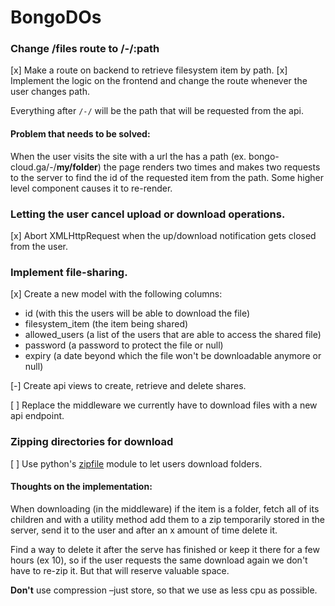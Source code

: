# BongoDOs

### Change /files route to /-/:path

[x] Make a route on backend to retrieve filesystem item by path.
[x] Implement the logic on the frontend and change the route whenever the user changes path.

Everything after `/-/` will be the path that will be requested from the api.

#### Problem that needs to be solved:

When the user visits the site with a url the has a path (ex. bongo-cloud.ga/-/**my/folder**) the page renders two times and makes two requests to the server to find the id of the requested item from the path. Some higher level component causes it to re-render.

### Letting the user cancel upload or download operations.

[x] Abort XMLHttpRequest when the up/download notification gets closed from the user.

### Implement file-sharing.

[x] Create a new model with the following columns:

- id (with this the users will be able to download the file)
- filesystem_item (the item being shared)
- allowed_users (a list of the users that are able to access the shared file)
- password (a password to protect the file or null)
- expiry (a date beyond which the file won't be downloadable anymore or null)

[-] Create api views to create, retrieve and delete shares.

[ ] Replace the middleware we currently have to download files with a new api endpoint.

### Zipping directories for download

[ ] Use python's [zipfile](https://docs.python.org/3/library/zipfile.html) module to let users download folders.

#### Thoughts on the implementation:

When downloading (in the middleware) if the item is a folder, fetch all of its children and with a utility method add them to a zip temporarily stored in the server, send it to the user and after an x amount of time delete it.

Find a way to delete it after the serve has finished or keep it there for a few hours (ex 10), so if the user requests the same download again we don't have to re-zip it. But that will reserve valuable space.

**Don't** use compression –just store, so that we use as less cpu as possible.
